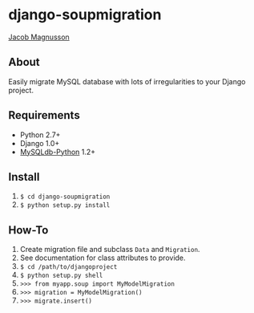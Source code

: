 django-soupmigration
====================
[Jacob Magnusson](http://twitter.com/pyjacob)

About
-----
Easily migrate MySQL database with lots of irregularities to your Django
project.

Requirements
------------
- Python 2.7+
- Django 1.0+
- [MySQLdb-Python](http://mysql-python.sourceforge.net/) 1.2+

Install
-------
1. `$ cd django-soupmigration`
2. `$ python setup.py install`

How-To
------
1. Create migration file and subclass `Data` and `Migration`.
2. See documentation for class attributes to provide.
3. `$ cd /path/to/djangoproject`
4. `$ python setup.py shell`
5. `>>> from myapp.soup import MyModelMigration`
6. `>>> migration = MyModelMigration()`
7. `>>> migrate.insert()`